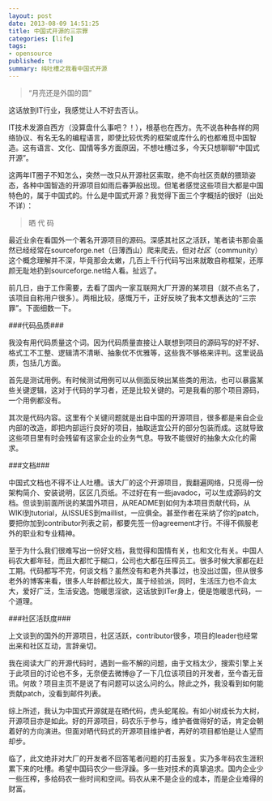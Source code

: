 ```yaml
---
layout: post
date: 2013-08-09 14:51:25
title: 中国式开源的三宗罪
categories: [life]
tags:
- opensource
published: true
summary: 纯吐槽之我看中国式开源
---
```


>“月亮还是外国的圆”

这话放到IT行业，我感觉让人不好去否认。

IT技术发源自西方（没算盘什么事吧？！），根基也在西方。先不说各种各样的网络协议、有名无名的编程语言，即使比较优秀的框架或库什么的也都难觅中国智造。这有语言、文化、国情等多方面原因，不想吐槽过多，今天只想聊聊“中国式开源”。

这两年IT圈子不知怎么，突然一改只从开源社区索取，绝不向社区贡献的猥琐姿态，各种中国智造的开源项目如雨后春笋般出现。但笔者感觉这些项目大都是中国特色的，属于中国式的。什么是中国式开源？我觉得下面三个字概括的很好（出处不详）：

>晒 代 码

最近业余在看国外一个著名开源项目的源码。深感其社区之活跃，笔者读书那会虽然已经经常在sourceforge.net（日薄西山）爬来爬去，但对*社区*（community）这个概念理解并不深，毕竟那会太嫩，几百上千行代码写出来就敢自称框架，还厚颜无耻地扔到sourceforge.net给人看。扯远了。

前几日，由于工作需要，去看了国内一家互联网大厂开源的某项目（就不点名了，该项目自称用户很多）。两相比较，感慨万千，正好反映了我本文想表达的“三宗罪”。下面细数一下。

###代码品质###

我没有用代码质量这个词。因为代码质量直接让人联想到项目的源码写的好不好、格式工不工整、逻辑清不清晰、抽象优不优雅等，这些我不够格来评判。这里说品质，包括几方面。

首先是测试用例。有时候测试用例可以从侧面反映出某些类的用法，也可以暴露某些关键逻辑，这对于代码的学习者，还是比较关键的。可是我看的那个项目源码，一个用例都没有。

其次是代码内容。这里有个关键问题就是出自中国的开源项目，很多都是来自企业内部的改造，即把内部运行良好的项目，抽取适宜公开的部分包装而成。这就导致这些项目里有时会残留有这家企业的业务气息。导致不能很好的抽象大众化的需求。


###文档###

中国式文档也不得不让人吐槽。该大厂的这个开源项目，我翻遍网络，只觅得一份架构简介、安装说明，区区几页纸。不过好在有一些javadoc，可以生成源码的文档。但谈到前面所说的某国外项目，从README到如何为本项目贡献代码，从WIKI到tutorial，从ISSUES到maillist，一应俱全。甚至作者在采纳了你的patch，要把你加到contributor列表之前，都要先签一份agreement才行。不得不佩服老外的职业和专业精神。

至于为什么我们很难写出一份好文档，我觉得和国情有关，也和文化有关。中国人码农大都年轻，而且大都忙于糊口，公司也大都在压榨员工。很多时候大家都在赶工期。代码都写不完，何谈文档？虽然没有和老外共事过，也没出过国，但从很多老外的博客来看，很多人年龄都比较大，属于经验派，同时，生活压力也不会太大，爱好广泛，生活安逸。饱暖思淫欲，这话放到ITer身上，便是饱暖思代码，一个道理。

###社区活跃度###

上文谈到的国外的开源项目，社区活跃，contributor很多，项目的leader也经常出来和社区互动，言辞亲切。

我在阅读大厂的开源代码时，遇到一些不解的问题，由于文档太少，搜索引擎上关于此项目的讨论也不多，无奈便去微博@了一下几位该项目的开发者，至今杳无音讯。何故？项目主页不是说了有问题可以这么问的么。除此之外，我没看到如何能贡献patch，没看到邮件列表。

综上所述，我认为中国式开源就是在晒代码，虎头蛇尾般。有如小树成长为大树，开源项目亦是如此。好的开源项目，码农乐于参与，维护者做得好的话，肯定会朝着好的方向演进。但面对晒代码式的开源项目维护者，再好的项目都怕是让人望而却步。

临了，此文绝非对大厂的开发者不回答笔者问题的打击报复。实乃多年码农生涯积累下来的吐槽。希望中国码农少一些浮躁。多一些对技术的真挚追求。国内企业少一些压榨，多给码农一些时间和空间。码农从来不是企业的成本，而是企业难得的财富。